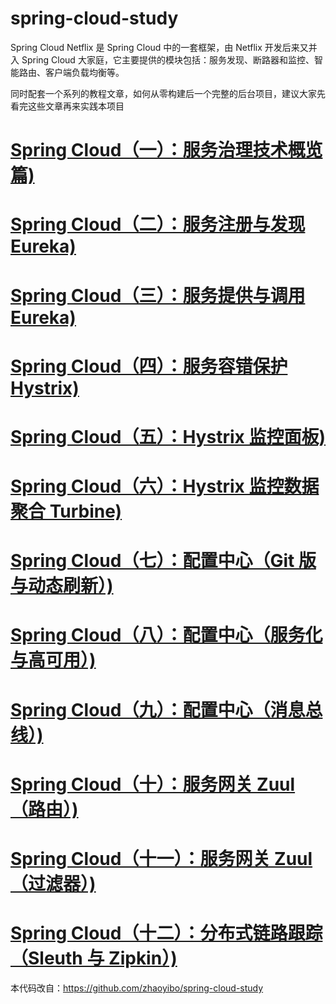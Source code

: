 # spring-cloud-study

Spring Cloud Netflix 是 Spring Cloud 中的一套框架，由 Netflix 开发后来又并入 Spring Cloud 大家庭，它主要提供的模块包括：服务发现、断路器和监控、智能路由、客户端负载均衡等。

同时配套一个系列的教程文章，如何从零构建后一个完整的后台项目，建议大家先看完这些文章再来实践本项目
# [Spring Cloud（一）：服务治理技术概览篇)](https://windmt.com/2018/04/14/spring-cloud-1-services-governance/)

# [Spring Cloud（二）：服务注册与发现 Eureka)](https://windmt.com/2018/04/15/spring-cloud-2-eureka/)
# [Spring Cloud（三）：服务提供与调用 Eureka)](https://windmt.com/2018/04/15/spring-cloud-3-service-producer-and-consumer/)
# [Spring Cloud（四）：服务容错保护 Hystrix)](https://windmt.com/2018/04/15/spring-cloud-4-hystrix/)
# [Spring Cloud（五）：Hystrix 监控面板)](https://windmt.com/2018/04/16/spring-cloud-5-hystrix-dashboard/)
# [Spring Cloud（六）：Hystrix 监控数据聚合 Turbine)](https://windmt.com/2018/04/17/spring-cloud-6-turbine/)
# [Spring Cloud（七）：配置中心（Git 版与动态刷新）)](https://windmt.com/2018/04/19/spring-cloud-7-config-sample/)
# [Spring Cloud（八）：配置中心（服务化与高可用）)](https://windmt.com/2018/04/19/spring-cloud-8-config-with-eureka/)
# [Spring Cloud（九）：配置中心（消息总线）)](https://windmt.com/2018/04/19/spring-cloud-9-config-eureka-bus/)
# [Spring Cloud（十）：服务网关 Zuul（路由）)](https://windmt.com/2018/04/23/spring-cloud-10-zuul-router/)
# [Spring Cloud（十一）：服务网关 Zuul（过滤器）)](https://windmt.com/2018/04/23/spring-cloud-11-zuul-filter/)
# [Spring Cloud（十二）：分布式链路跟踪（Sleuth 与 Zipkin）)](https://windmt.com/2018/04/24/spring-cloud-12-sleuth-zipkin/)


本代码改自：https://github.com/zhaoyibo/spring-cloud-study
